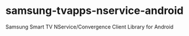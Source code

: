 samsung-tvapps-nservice-android
===============================

Samsung Smart TV NService/Convergence Client Library for Android

